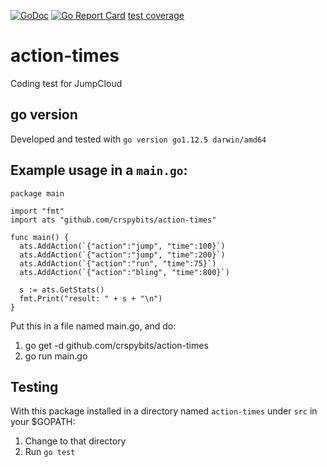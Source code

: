 [![GoDoc](https://godoc.org/github.com/crspybits/action-times?status.svg)](https://godoc.org/github.com/crspybits/action-times)
[![Go Report Card](https://goreportcard.com/badge/crspybits/action-times)](https://goreportcard.com/report/crspybits/action-times) [test coverage](https://gocover.io/github.com/crspybits/action-times)

# action-times
Coding test for JumpCloud

## go version
Developed and tested with `go version go1.12.5 darwin/amd64`


## Example usage in a `main.go`:

```
package main

import "fmt"
import ats "github.com/crspybits/action-times"

func main() {
  ats.AddAction(`{"action":"jump", "time":100}`)
  ats.AddAction(`{"action":"jump", "time":200}`)
  ats.AddAction(`{"action":"run", "time":75}`)
  ats.AddAction(`{"action":"bling", "time":800}`)

  s := ats.GetStats()
  fmt.Print("result: " + s + "\n")
}
```
Put this in a file named main.go, and do:
1) go get -d github.com/crspybits/action-times
2) go run main.go

## Testing
With this package installed in a directory named `action-times` under `src` in your $GOPATH:
1) Change to that directory
2) Run `go test`
